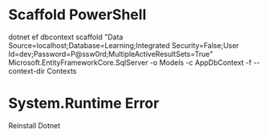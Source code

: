 # Scaffold PowerShell
dotnet ef dbcontext scaffold "Data Source=localhost;Database=Learning;Integrated Security=False;User Id=dev;Password=P@ssw0rd;MultipleActiveResultSets=True" Microsoft.EntityFrameworkCore.SqlServer -o Models -c AppDbContext -f --context-dir Contexts
# System.Runtime Error
Reinstall Dotnet
